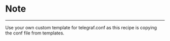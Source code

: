 # Note
---
Use your own custom template for telegraf.conf as this recipe is copying the conf file from templates.
